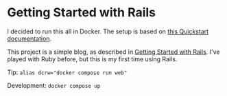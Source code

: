 # Getting Started with Rails

I decided to run this all in Docker. The setup is based on
[this Quickstart documentation](https://docs.docker.com/samples/rails/).

This project is a simple blog, as described in [Getting Started with Rails](https://guides.rubyonrails.org/getting_started.html). I've played with Ruby before, but this is my first time using Rails.

Tip: `alias dcrw="docker compose run web"`

Development: `docker compose up`
